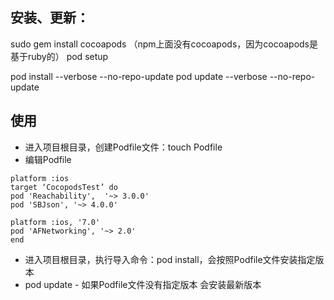 
## 安装、更新：
sudo gem install cocoapods （npm上面没有cocoapods，因为cocoapods是基于ruby的）
pod setup

pod install --verbose --no-repo-update
pod update --verbose --no-repo-update


## 使用
- 进入项目根目录，创建Podfile文件：touch Podfile
- 编辑Podfile

```
platform :ios
target ‘CocopodsTest’ do
pod 'Reachability',  '~> 3.0.0'
pod 'SBJson', '~> 4.0.0'

platform :ios, '7.0'
pod 'AFNetworking', '~> 2.0'
end
```

- 进入项目根目录，执行导入命令：pod install，会按照Podfile文件安装指定版本
- pod update - 如果Podfile文件没有指定版本 会安装最新版本
